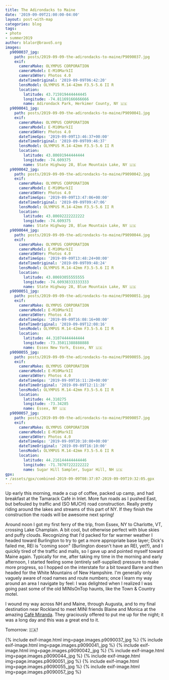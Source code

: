 ```yaml
---
title: The Adirondacks to Maine
date: '2019-09-09T21:00:00-04:00'
layout: post-with-map
categories: blog
tags:
- photo
- summer2019
author: blalor@bravo5.org
images:
  p9090037_jpg:
    path: posts/2019-09-09-the-adirondacks-to-maine/P9090037.jpg
    exif:
      cameraMake: OLYMPUS CORPORATION
      cameraModel: E-M10MarkII
      cameraSWVer: Photos 4.0
      dateTimeOriginal: '2019-09-09T06:42:20'
      lensModel: OLYMPUS M.14-42mm F3.5-5.6 II R
      location:
        latitude: 43.715919444444445
        longitude: -74.81169166666666
        name: Adirondack Park, Herkimer County, NY 🇺🇸
  p9090041_jpg:
    path: posts/2019-09-09-the-adirondacks-to-maine/P9090041.jpg
    exif:
      cameraMake: OLYMPUS CORPORATION
      cameraModel: E-M10MarkII
      cameraSWVer: Photos 4.0
      dateTimeGps: '2019-09-09T13:46:37+00:00'
      dateTimeOriginal: '2019-09-09T09:46:37'
      lensModel: OLYMPUS M.14-42mm F3.5-5.6 II R
      location:
        latitude: 43.80691944444444
        longitude: -74.609375
        name: State Highway 28, Blue Mountain Lake, NY 🇺🇸
  p9090042_jpg:
    path: posts/2019-09-09-the-adirondacks-to-maine/P9090042.jpg
    exif:
      cameraMake: OLYMPUS CORPORATION
      cameraModel: E-M10MarkII
      cameraSWVer: Photos 4.0
      dateTimeGps: '2019-09-09T13:47:06+00:00'
      dateTimeOriginal: '2019-09-09T09:47:06'
      lensModel: OLYMPUS M.14-42mm F3.5-5.6 II R
      location:
        latitude: 43.80692222222222
        longitude: -74.609375
        name: State Highway 28, Blue Mountain Lake, NY 🇺🇸
  p9090044_jpg:
    path: posts/2019-09-09-the-adirondacks-to-maine/P9090044.jpg
    exif:
      cameraMake: OLYMPUS CORPORATION
      cameraModel: E-M10MarkII
      cameraSWVer: Photos 4.0
      dateTimeGps: '2019-09-09T13:48:24+00:00'
      dateTimeOriginal: '2019-09-09T09:48:24'
      lensModel: OLYMPUS M.14-42mm F3.5-5.6 II R
      location:
        latitude: 43.80693055555555
        longitude: -74.60938333333333
        name: State Highway 28, Blue Mountain Lake, NY 🇺🇸
  p9090051_jpg:
    path: posts/2019-09-09-the-adirondacks-to-maine/P9090051.jpg
    exif:
      cameraMake: OLYMPUS CORPORATION
      cameraModel: E-M10MarkII
      cameraSWVer: Photos 4.0
      dateTimeGps: '2019-09-09T16:08:16+00:00'
      dateTimeOriginal: '2019-09-09T12:08:16'
      lensModel: OLYMPUS M.14-42mm F3.5-5.6 II R
      location:
        latitude: 44.31074444444444
        longitude: -73.35011388888888
        name: Essex New York, Essex, NY 🇺🇸
  p9090055_jpg:
    path: posts/2019-09-09-the-adirondacks-to-maine/P9090055.jpg
    exif:
      cameraMake: OLYMPUS CORPORATION
      cameraModel: E-M10MarkII
      cameraSWVer: Photos 4.0
      dateTimeGps: '2019-09-09T16:11:28+00:00'
      dateTimeOriginal: '2019-09-09T12:11:28'
      lensModel: OLYMPUS M.14-42mm F3.5-5.6 II R
      location:
        latitude: 44.310275
        longitude: -73.34285
        name: Essex, NY 🇺🇸
  p9090057_jpg:
    path: posts/2019-09-09-the-adirondacks-to-maine/P9090057.jpg
    exif:
      cameraMake: OLYMPUS CORPORATION
      cameraModel: E-M10MarkII
      cameraSWVer: Photos 4.0
      dateTimeGps: '2019-09-09T20:10:00+00:00'
      dateTimeOriginal: '2019-09-09T16:10:00'
      lensModel: OLYMPUS M.14-42mm F3.5-5.6 II R
      location:
        latitude: 44.216144444444446
        longitude: -71.78707222222222
        name: Sugar Hill Sampler, Sugar Hill, NH 🇺🇸
gpx:
- /assets/gpx/combined-2019-09-09T08:37:07-2019-09-09T19:32:05.gpx
---
```


Up early this morning, made a cup of coffee, packed up camp, and had breakfast at the Tamarack Café in Inlet.  More fun roads as I pushed East, but befouled by traffic and (SO MUCH) road construction.  Really pretty riding around the lakes and streams of this part of NY.  If they finish the construction the roads will be awesome next spring!

Around noon I got my first ferry of the trip, from Essex, NY to Charlotte, VT, crossing Lake Champlain.  A bit cool, but otherwise perfect with blue skies and puffy clouds.  Recognizing that I'd packed for far warmer weather I headed toward Burlington to try to get a more appropriate base layer; Dick's failed me, REI is "coming soon" (Burlington doesn't have an REI, yet‽), and I quickly tired of the traffic and malls, so I gave up and pointed myself toward Maine again.  Typically for me, after taking my time in the morning and early afternoon, I started feeling some (entirely self-supplied) pressure to make more progress, so I hopped on the interstate for a bit toward Barre and then headed for the White Mountains of New Hampshire.  I'm generally only vaguely aware of road names and route numbers; once I learn my way around an area I navigate by feel: I was delighted when I realized I was going past some of the old MINIsOnTop haunts, like the Town & Country motel.  

I wound my way across NH and Maine, through Augusta, and to my final destination near Rockland to meet MINI friends Blaine and Monica at the amazing [Café Miranda](https://www.cafemiranda.com/).  They graciously offered to put me up for the night; it was a long day and this was a great end to it.  

Tomorrow: 🇨🇦!

{% include exif-image.html img=page.images.p9090037_jpg %}
{% include exif-image.html img=page.images.p9090041_jpg %}
{% include exif-image.html img=page.images.p9090042_jpg %}
{% include exif-image.html img=page.images.p9090044_jpg %}
{% include exif-image.html img=page.images.p9090051_jpg %}
{% include exif-image.html img=page.images.p9090055_jpg %}
{% include exif-image.html img=page.images.p9090057_jpg %}
